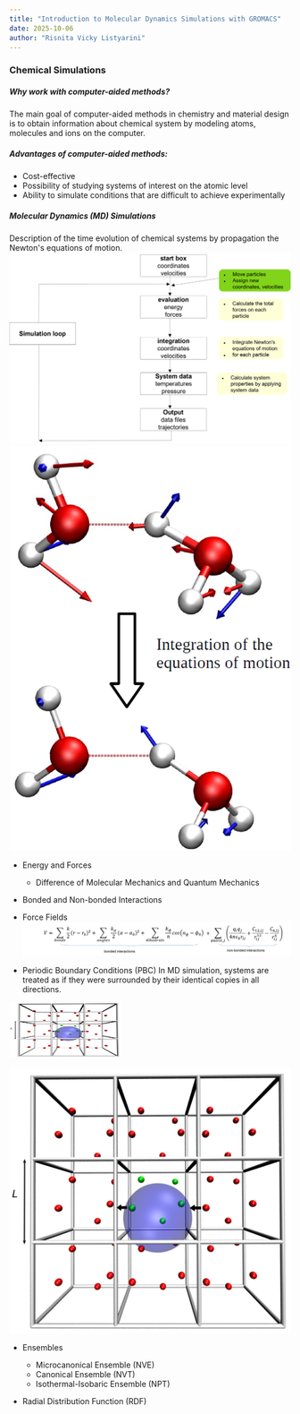 ```yaml
---
title: "Introduction to Molecular Dynamics Simulations with GROMACS"
date: 2025-10-06
author: "Risnita Vicky Listyarini"
---
```


### Chemical Simulations 

##### Why work with computer-aided methods?
The main goal of computer-aided methods in chemistry and material design is to obtain information about chemical system by modeling atoms, molecules and ions on the computer.

##### Advantages of computer-aided methods:
- Cost-effective
- Possibility of studying systems of interest on the atomic level
- Ability to simulate conditions that are difficult to achieve experimentally

##### Molecular Dynamics (MD) Simulations
Description of the time evolution of chemical systems by propagation the Newton's equations of motion. 
![alt text](/figure/loop.png "MD loop")
![alt text](/figure/integration.png "MD loop")

- Energy and Forces
    - Difference of Molecular Mechanics and Quantum Mechanics

- Bonded and Non-bonded Interactions



- Force Fields
![alt text](/figure/FFs.png "Force Fields")



- Periodic Boundary Conditions (PBC)
In MD simulation, systems are treated as if they were surrounded by their identical copies in all directions.

<img src="/figure/pbc.png" width="200" height="100">

![alt text](/figure/pbc.png "Periodic Boundary Conditions")

- Ensembles
    - Microcanonical Ensemble (NVE)
    - Canonical Ensemble (NVT)
    - Isothermal-Isobaric Ensemble (NPT)

- Radial Distribution Function (RDF)

